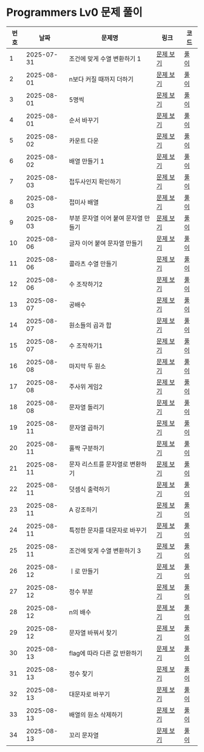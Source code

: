 # Programmers Lv0 문제 풀이

| 번호 | 날짜 | 문제명 | 링크 | 코드 |
|----|------|--------|------|------|
| 1 | 2025-07-31 | 조건에 맞게 수열 변환하기 1 | [문제 보기](https://school.programmers.co.kr/learn/courses/30/lessons/181882) | [풀이](./250731_181882.py) |
| 2 | 2025-08-01 | n보다 커질 때까지 더하기 | [문제 보기](https://school.programmers.co.kr/learn/courses/30/lessons/181884) | [풀이](./250801_181884.py) |
| 3 | 2025-08-01 | 5명씩 | [문제 보기](https://school.programmers.co.kr/learn/courses/30/lessons/181886) | [풀이](./250801_181886.py) |
| 4 | 2025-08-01 | 순서 바꾸기 | [문제 보기](https://school.programmers.co.kr/learn/courses/30/lessons/181891) | [풀이](./250801_181891.py) |
| 5 | 2025-08-02 | 카운트 다운 | [문제 보기](https://school.programmers.co.kr/learn/courses/30/lessons/181899) | [풀이](./250802_181899.py) |
| 6 | 2025-08-02 | 배열 만들기 1 | [문제 보기](https://school.programmers.co.kr/learn/courses/30/lessons/181901) | [풀이](./250802_181901.py) |
| 7 | 2025-08-03 | 접두사인지 확인하기 | [문제 보기](https://school.programmers.co.kr/learn/courses/30/lessons/181906) | [풀이](./250803_181906.py) |
| 8 | 2025-08-03 | 접미사 배열 | [문제 보기](https://school.programmers.co.kr/learn/courses/30/lessons/181909) | [풀이](./250803_181909.py) |
| 9 | 2025-08-03 | 부분 문자열 이어 붙여 문자열 만들기 | [문제 보기](https://school.programmers.co.kr/learn/courses/30/lessons/181911) | [풀이](./250803_181911.py) |
| 10 | 2025-08-06 | 글자 이어 붙여 문자열 만들기 | [문제 보기](https://school.programmers.co.kr/learn/courses/30/lessons/181915) | [풀이](./250806_181915.py) |
| 11 | 2025-08-06 | 콜라츠 수열 만들기 | [문제 보기](https://school.programmers.co.kr/learn/courses/30/lessons/181919) | [풀이](./250806_181919.py) |
| 12 | 2025-08-06 | 수 조작하기2 | [문제 보기](https://school.programmers.co.kr/learn/courses/30/lessons/181925) | [풀이](./250806_181925.py) |
| 13 | 2025-08-07 | 공배수 | [문제 보기](https://school.programmers.co.kr/learn/courses/30/lessons/181936) | [풀이](./250807_181936.py) |
| 14 | 2025-08-07 | 원소들의 곱과 합 | [문제 보기](https://school.programmers.co.kr/learn/courses/30/lessons/181929) | [풀이](./250807_181929.py) |
| 15 | 2025-08-07 | 수 조작하기1 | [문제 보기](https://school.programmers.co.kr/learn/courses/30/lessons/181926) | [풀이](./250807_181926.py) |
| 16 | 2025-08-08 | 마지막 두 원소 | [문제 보기](https://school.programmers.co.kr/learn/courses/30/lessons/181927) | [풀이](./250808_181927.py) |
| 17 | 2025-08-08 | 주사위 게임2 | [문제 보기](https://school.programmers.co.kr/learn/courses/30/lessons/181930) | [풀이](./250808_181930.py) |
| 18 | 2025-08-08 | 문자열 돌리기 | [문제 보기](https://school.programmers.co.kr/learn/courses/30/lessons/181945) | [풀이](./250808_181945.py) |
| 19 | 2025-08-11 | 문자열 곱하기 | [문제 보기](https://school.programmers.co.kr/learn/courses/30/lessons/181940) | [풀이](./250811_181940.py) |
| 20 | 2025-08-11 | 홀짝 구분하기 | [문제 보기](https://school.programmers.co.kr/learn/courses/30/lessons/181944) | [풀이](./250811_181944.py) |
| 21 | 2025-08-11 | 문자 리스트를 문자열로 변환하기 | [문제 보기](https://school.programmers.co.kr/learn/courses/30/lessons/181941) | [풀이](./250811_181941.py) |
| 22 | 2025-08-11 | 덧셈식 출력하기 | [문제 보기](https://school.programmers.co.kr/learn/courses/30/lessons/181947) | [풀이](./250811_181947.py) |
| 23 | 2025-08-11 | A 강조하기 | [문제 보기](https://school.programmers.co.kr/learn/courses/30/lessons/181874) | [풀이](./250811_181874.py) |
| 24 | 2025-08-11 | 특정한 문자를 대문자로 바꾸기 | [문제 보기](https://school.programmers.co.kr/learn/courses/30/lessons/181873) | [풀이](./250811_181873.py) |
| 25 | 2025-08-11 | 조건에 맞게 수열 변환하기 3 | [문제 보기](https://school.programmers.co.kr/learn/courses/30/lessons/181835) | [풀이](./250811_181835.py) |
| 26 | 2025-08-12 | ㅣ로 만들기 | [문제 보기](https://school.programmers.co.kr/learn/courses/30/lessons/181834) | [풀이](./250812_181834.py) |
| 27 | 2025-08-12 | 정수 부분 | [문제 보기](https://school.programmers.co.kr/learn/courses/30/lessons/181850) | [풀이](./250812_181850.py) |
| 28 | 2025-08-12 | n의 배수 | [문제 보기](https://school.programmers.co.kr/learn/courses/30/lessons/181937) | [풀이](./250812_181937.py) |
| 29 | 2025-08-12 | 문자열 바꿔서 찾기 | [문제 보기](https://school.programmers.co.kr/learn/courses/30/lessons/181864) | [풀이](./250812_181864.py) |
| 30 | 2025-08-13 | flag에 따라 다른 값 반환하기 | [문제 보기](https://school.programmers.co.kr/learn/courses/30/lessons/181933) | [풀이](./250813_181933.py) |
| 31 | 2025-08-13 | 정수 찾기 | [문제 보기](https://school.programmers.co.kr/learn/courses/30/lessons/181840) | [풀이](./250813_181840.py) |
| 32 | 2025-08-13 | 대문자로 바꾸기 | [문제 보기](https://school.programmers.co.kr/learn/courses/30/lessons/181877) | [풀이](./250813_181877.py) |
| 33 | 2025-08-13 | 배열의 원소 삭제하기 | [문제 보기](https://school.programmers.co.kr/learn/courses/30/lessons/181844) | [풀이](./250813_181844.py) |
| 34 | 2025-08-13 | 꼬리 문자열 | [문제 보기](https://school.programmers.co.kr/learn/courses/30/lessons/181841) | [풀이](./250813_181841.py) |

